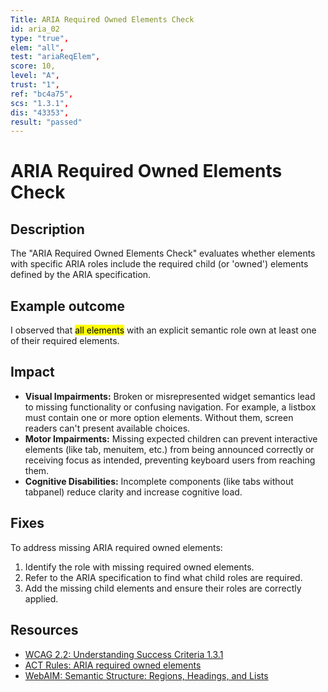 ```yaml
---
Title: ARIA Required Owned Elements Check
id: aria_02
type: "true",
elem: "all",
test: "ariaReqElem",
score: 10,
level: "A",
trust: "1",
ref: "bc4a75",
scs: "1.3.1",
dis: "43353",
result: "passed"
---
```


# ARIA Required Owned Elements Check

## Description

The "ARIA Required Owned Elements Check" evaluates whether elements with specific ARIA roles include the required child (or 'owned') elements defined by the ARIA specification.

## Example outcome

I observed that <mark>all elements</mark> with an explicit semantic role own at least one of their required elements.

## Impact

- **Visual Impairments:** Broken or misrepresented widget semantics lead to missing functionality or confusing navigation. For example, a listbox must contain one or more option elements. Without them, screen readers can't present available choices.
- **Motor Impairments:** Missing expected children can prevent interactive elements (like tab, menuitem, etc.) from being announced correctly or receiving focus as intended, preventing keyboard users from reaching them.
- **Cognitive Disabilities:** Incomplete components (like tabs without tabpanel) reduce clarity and increase cognitive load.

## Fixes

To address missing ARIA required owned elements:

1. Identify the role with missing required owned elements.
2. Refer to the ARIA specification to find what child roles are required.
3. Add the missing child elements and ensure their roles are correctly applied.

## Resources

- [WCAG 2.2: Understanding Success Criteria 1.3.1](https://www.w3.org/WAI/WCAG22/Understanding/info-and-relationships.html)
- [ACT Rules: ARIA required owned elements](https://www.w3.org/WAI/standards-guidelines/act/rules/bc4a75/proposed/)
- [WebAIM: Semantic Structure: Regions, Headings, and Lists](https://webaim.org/techniques/semanticstructure/)
